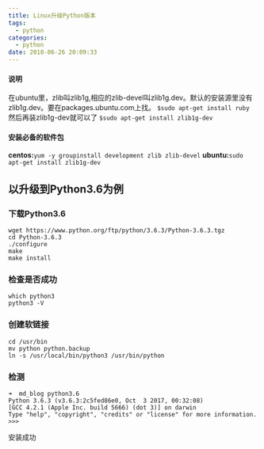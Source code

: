 ```yaml
---
title: Linux升级Python版本
tags:
  - python
categories:
  - python
date: 2018-06-26 20:09:33
---
```


#### 说明
在ubuntu里，zlib叫zlib1g,相应的zlib-devel叫zlib1g.dev。默认的安装源里没有zlib1g.dev。要在packages.ubuntu.com上找。
`$sudo apt-get install ruby`
然后再装zlib1g-dev就可以了
`$sudo apt-get install zlib1g-dev`
#### 安装必备的软件包
**centos:**`yum -y groupinstall development zlib zlib-devel`
**ubuntu:**`sudo apt-get install zlib1g-dev`

## 以升级到Python3.6为例

### 下载Python3.6

```
wget https://www.python.org/ftp/python/3.6.3/Python-3.6.3.tgz
cd Python-3.6.3
./configure
make
make install
```
### 检查是否成功

```
which python3
python3 -V
```
### 创建软链接

```
cd /usr/bin
mv python python.backup
ln -s /usr/local/bin/python3 /usr/bin/python
```
### 检测

```
➜  md_blog python3.6
Python 3.6.3 (v3.6.3:2c5fed86e0, Oct  3 2017, 00:32:08) 
[GCC 4.2.1 (Apple Inc. build 5666) (dot 3)] on darwin
Type "help", "copyright", "credits" or "license" for more information.
>>> 
```
安装成功


